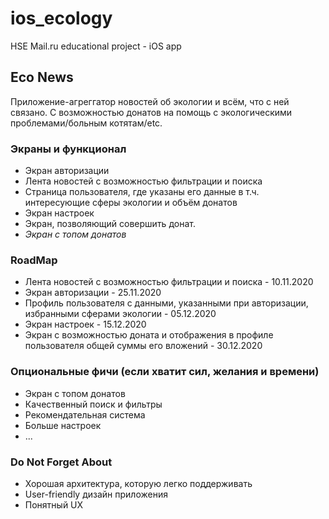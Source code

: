 # ios_ecology
HSE Mail.ru educational project - iOS app

## Eco News
Приложение-агреггатор новостей об экологии и всём, что с ней связано. С возможностью донатов на помощь с экологическими проблемами/больным котятам/etc.

### Экраны и функционал
* Экран авторизации
* Лента новостей с возможностью фильтрации и поиска
* Страница пользователя, где указаны его данные в т.ч. интересующие сферы экологии и объём донатов
* Экран настроек 
* Экран, позволяющий совершить донат. 
* *Экран с топом донатов*

### RoadMap
* Лента новостей с возможностью фильтрации и поиска - 10.11.2020
* Экран авторизации - 25.11.2020
* Профиль пользователя с данными, указанными при авторизации, избранными сферами экологии - 05.12.2020
* Экран настроек - 15.12.2020
* Экран с возможностью доната и отображения в профиле пользователя общей суммы его вложений - 30.12.2020

### Опциональные фичи (если хватит сил, желания и времени)
* Экран с топом донатов
* Качественный поиск и фильтры
* Рекомендательная система
* Больше настроек
* ...

### Do Not Forget About
* Хорошая архитектура, которую легко поддерживать
* User-friendly дизайн приложения
* Понятный UX
